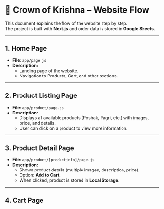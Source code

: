 # 📌 Crown of Krishna – Website Flow

This document explains the flow of the website step by step.  
The project is built with **Next.js** and order data is stored in **Google Sheets**.

---

## 1. Home Page
- **File:** `app/page.js`
- **Description:**  
  - Landing page of the website.  
  - Navigation to Products, Cart, and other sections.  

---

## 2. Product Listing Page
- **File:** `app/product/page.js`
- **Description:**  
  - Displays all available products (Poshak, Pagri, etc.) with images, price, and details.  
  - User can click on a product to view more information.  

---

## 3. Product Detail Page
- **File:** `app/product/[productinfo]/page.js`
- **Description:**  
  - Shows product details (multiple images, description, price).  
  - Option: **Add to Cart**.  
  - When clicked, product is stored in **Local Storage**.  

---

## 4. Cart Page
- **File:** `app/cart/page.js`
- **Description:**  
  - Displays all products added to cart (from Local Storage).  
  - User can update quantity or remove items.  
  - Button: **Proceed to Checkout**.  

---

## 5. Checkout Page
- **File:** `app/ordernow/[slug]/page.js`
- **Description:**  
  - User enters **address, contact details, and delivery info**.  
  - Button: **Confirm Order**.  

---

## 6. Order API
- **File:** `app/api/route.js`
- **Description:**  
  - Handles **order submission**.  
  - Saves the order into **Google Sheets**.  
  - On success → redirects user to **Home Page**.  

---

## 🔄 Overall Flow Diagram


Home (app/page.js)
   ↓
Product List (app/product/page.js)
   ↓
Product Detail (app/product/[productinfo]/page.js)
   ↓
Add to Cart (stored in LocalStorage)
   ↓
View Cart (app/cart/page.js)
   ↓
Proceed to Checkout
   ↓
Checkout Page (app/ordernow/[slug]/page.js)
   ↓
Confirm Order → API (app/api/route.js)
   ↓
Order Saved in Google Sheets
   ↓
Redirect to Home
